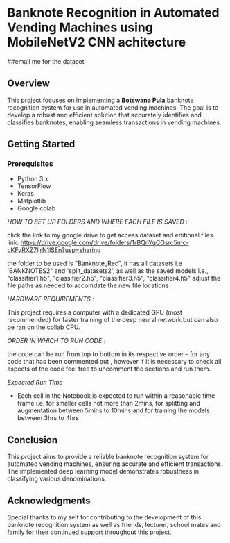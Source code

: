 # Banknote Recognition in Automated Vending Machines using MobileNetV2 CNN achitecture
##email me for the dataset


## Overview

This project focuses on implementing a **Botswana Pula** banknote recognition system for use in automated vending machines. The goal is to develop a robust and efficient solution that accurately identifies and classifies banknotes, enabling seamless transactions in vending machines.


## Getting Started

### Prerequisites

- Python 3.x
- TensorFlow
- Keras
- Matplotlib
- Google colab


*HOW TO SET UP FOLDERS AND WHERE EACH FILE IS SAVED* :

click the link to my google drive to get access dataset and editional files.
link: https://drive.google.com/drive/folders/1rBQnYqCGsrc5mc-cKFvRXZ7ljrN1lSEn?usp=sharing

 the folder to be used is "Banknote_Rec", 
 it has all datasets i.e 'BANKNOTES2" and 'split_datasets2',
 as well as the saved models i.e., "classifier1.h5", "classifier2.h5", "classifier3.h5", "classifier4.h5"
 adjust the file paths as needed to accomdate the new file locations 

*HARDWARE REQUIREMENTS* :

This project requires a computer with a dedicated GPU (most recommended) for faster training of the deep neural network but can also be ran on the collab CPU.

*ORDER IN WHICH TO RUN CODE* :

the code can be run from top to bottom in its respective order - for any code that has been commented out , however if it is necessary to check all aspects of the code feel free to uncomment the sections and run them. 

*Expected Run Time*

- Each cell in the Notebook is expected to run within a reasonable time frame i.e. for smaller cells not more than 2mins, for splitting and augmentation between 5mins to 10mins and for training the models between 3hrs to 4hrs


## Conclusion

This project aims to provide a reliable banknote recognition system for automated vending machines, ensuring accurate and efficient transactions. The implemented deep learning model demonstrates robustness in classifying various denominations.

## Acknowledgments

Special thanks to my self for contributing to the development of this banknote recognition system as well as friends, lecturer, school mates and family for their continued support throughout this project.
